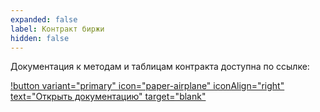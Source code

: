 ```yaml
---
expanded: false
label: Контракт биржи
hidden: false
---
```


Документация к методам и таблицам контракта доступна по ссылке:

[!button variant="primary" icon="paper-airplane" iconAlign="right" text="Открыть документацию" target="blank"](https://docs.intellect.run/p2p)

